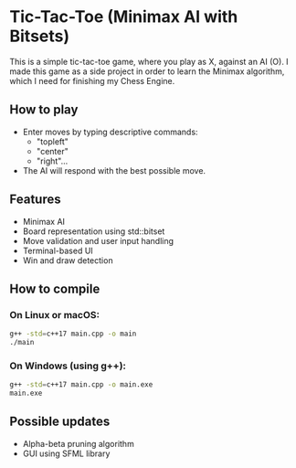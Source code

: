 # Tic-Tac-Toe (Minimax AI with Bitsets)

This is a simple tic-tac-toe game, where you play as X, against an AI (O).
I made this game as a side project in order to learn the Minimax algorithm,
which I need for finishing my Chess Engine.

## How to play

- Enter moves by typing descriptive commands:
    - "topleft"
    - "center"
    - "right"...
- The AI will respond with the best possible move.

## Features

- Minimax AI
- Board representation using std::bitset
- Move validation and user input handling
- Terminal-based UI
- Win and draw detection

## How to compile

### On Linux or macOS:
```bash
g++ -std=c++17 main.cpp -o main
./main
```
### On Windows (using g++):
```bash
g++ -std=c++17 main.cpp -o main.exe
main.exe
```

## Possible updates

- Alpha-beta pruning algorithm
- GUI using SFML library